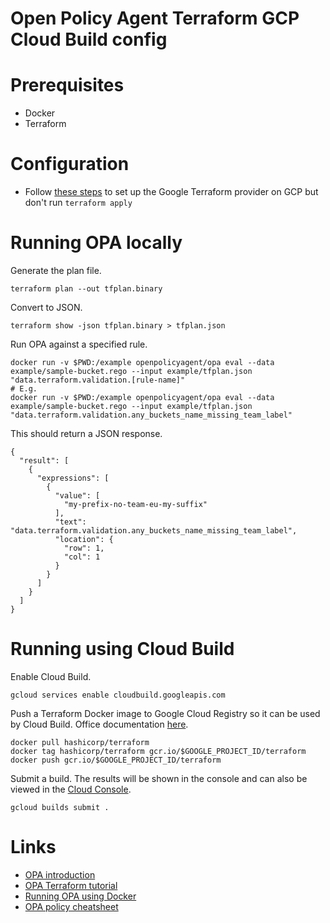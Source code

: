 # Open Policy Agent Terraform GCP Cloud Build config

# Prerequisites

- Docker
- Terraform

# Configuration 
- Follow [these steps](https://github.com/philjhale/terraform-gcp-config) to set up the Google Terraform provider on GCP but don't run `terraform apply`

# Running OPA locally

Generate the plan file.
```
terraform plan --out tfplan.binary
```

Convert to JSON.
```
terraform show -json tfplan.binary > tfplan.json
```

Run OPA against a specified rule.
```
docker run -v $PWD:/example openpolicyagent/opa eval --data example/sample-bucket.rego --input example/tfplan.json "data.terraform.validation.[rule-name]"
# E.g.
docker run -v $PWD:/example openpolicyagent/opa eval --data example/sample-bucket.rego --input example/tfplan.json "data.terraform.validation.any_buckets_name_missing_team_label"
```

This should return a JSON response.
```
{
  "result": [
    {
      "expressions": [
        {
          "value": [
            "my-prefix-no-team-eu-my-suffix"
          ],
          "text": "data.terraform.validation.any_buckets_name_missing_team_label",
          "location": {
            "row": 1,
            "col": 1
          }
        }
      ]
    }
  ]
}
```

# Running using Cloud Build

Enable Cloud Build.
```
gcloud services enable cloudbuild.googleapis.com 
```

Push a Terraform Docker image to Google Cloud Registry so it can be used by Cloud Build. Office documentation [here](https://cloud.google.com/container-registry/docs/pushing-and-pulling?hl=en_GB&_ga=2.159862335.-366884061.1571845612).

```
docker pull hashicorp/terraform
docker tag hashicorp/terraform gcr.io/$GOOGLE_PROJECT_ID/terraform
docker push gcr.io/$GOOGLE_PROJECT_ID/terraform
```

Submit a build. The results will be shown in the console and can also be viewed in the [Cloud Console](https://console.cloud.google.com/cloud-build).
```
gcloud builds submit .
```

# Links

- [OPA introduction](https://www.openpolicyagent.org/docs/latest/)
- [OPA Terraform tutorial](https://www.openpolicyagent.org/docs/latest/terraform/)
- [Running OPA using Docker](https://www.openpolicyagent.org/docs/latest/deployments/#running-with-docker)
- [OPA policy cheatsheet](https://www.openpolicyagent.org/docs/latest/policy-cheatsheet/)